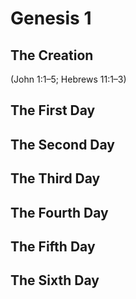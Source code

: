 # Genesis 1

## The Creation
(John 1:1–5; Hebrews 11:1–3)

<!--@include: ./verses/01.md{1,2}-->

## The First Day

<!--@include: ./verses/01.md{3,5}-->

## The Second Day

<!--@include: ./verses/01.md{6,8}-->

## The Third Day

<!--@include: ./verses/01.md{9,13}-->

## The Fourth Day

<!--@include: ./verses/01.md{14,19}-->

## The Fifth Day

<!--@include: ./verses/01.md{20,23}-->

## The Sixth Day

<!--@include: ./verses/01.md{24,31}-->